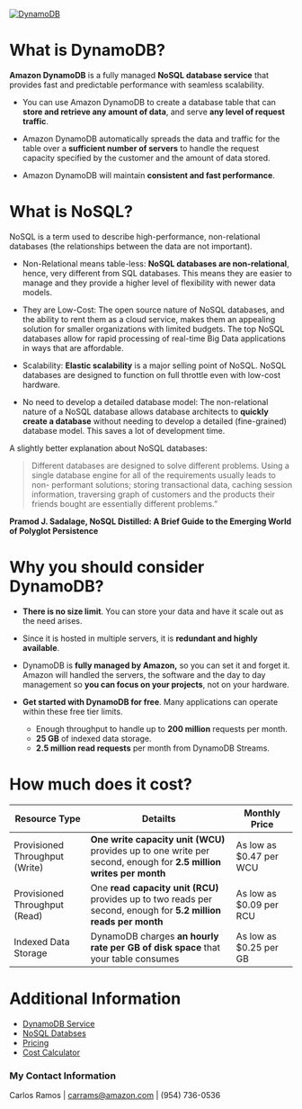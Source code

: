 [![DynamoDB](https://www.herontechnology.co.nz/wp-content/uploads/dynamodb-logo.png)](https://aws.amazon.com/documentation/dynamodb/)

# What is DynamoDB?

**Amazon DynamoDB** is a fully managed **NoSQL database service** that provides fast and predictable performance with seamless scalability.

  - You can use Amazon DynamoDB to create a database table that can **store and retrieve any amount of data**, and serve **any level of request traffic**.
  
  - Amazon DynamoDB automatically spreads the data and traffic for the table over a **sufficient number of servers** to handle the request capacity specified by the customer and the amount of data stored.
  
  - Amazon DynamoDB will maintain **consistent and fast performance**.

# What is NoSQL?

NoSQL is a term used to describe high-performance, non-relational databases (the relationships between the data are not important). 
  - Non-Relational means table-less: **NoSQL databases are non-relational**, hence, very different from SQL databases. This means they are easier to manage and they provide a higher level of flexibility with newer data models.
 
- They are Low-Cost: The open source nature of NoSQL databases, and the ability to rent them as a cloud service, makes them an appealing solution for smaller organizations with limited budgets. The top NoSQL databases allow for rapid processing of real-time Big Data applications in ways that are affordable.
 
- Scalability: **Elastic scalability** is a major selling point of NoSQL. NoSQL databases are designed to function on full throttle even with low-cost hardware.
 
- No need to develop a detailed database model: The non-relational nature of a NoSQL database allows database architects to **quickly create a database** without needing to develop a detailed (fine-grained) database model. This saves a lot of development time.

A slightly better explanation about NoSQL databases:

>Different databases are designed to solve different problems. Using a single database engine for all of the requirements usually leads to non- performant solutions; storing transactional data, caching session information, traversing graph of customers and the products their friends bought are essentially different problems.” 

**Pramod J. Sadalage, NoSQL Distilled: A Brief Guide to the Emerging World of Polyglot Persistence**

# Why you should consider DynamoDB?

- **There is no size limit**. You can store your data and have it scale out as the need arises. 

- Since it is hosted in multiple servers, it is **redundant and highly available**.

- DynamoDB is **fully managed by Amazon,** so you can set it and forget it. Amazon will handled the servers, the software and the day to day management so **you can focus on your projects**, not on your hardware.

- **Get started with DynamoDB for free**. Many applications can operate within these free tier limits.
    * Enough throughput to handle up to **200 million** requests per month.
    * **25 GB** of indexed data storage.
    * **2.5 million read requests** per month from DynamoDB Streams. 

# How much does it cost?

|Resource Type   |  Detailts | Monthly Price  |   
|---|---|---|
| Provisioned Throughput (Write)  |   **One write capacity unit (WCU)** provides up to one write per second, enough for **2.5 million writes per month**|As low as  $0.47 per WCU   |   
| Provisioned Throughput (Read)  |  One **read capacity unit (RCU)** provides up to two reads per second, enough for **5.2 million reads per month**| As low as  $0.09 per RCU  |   
| Indexed Data Storage	  | DynamoDB charges **an hourly rate per GB of disk space** that your table consumes  | As low as  $0.25 per GB  |   

# Additional Information

- [DynamoDB Service](https://aws.amazon.com/documentation/dynamodb/)
- [NoSQL Databses](https://aws.amazon.com/nosql/)
- [Pricing](https://aws.amazon.com/dynamodb/pricing/)
- [Cost Calculator](https://calculator.s3.amazonaws.com/index.html)

### My Contact Information

Carlos Ramos |
carrams@amazon.com |
(954) 736-0536
